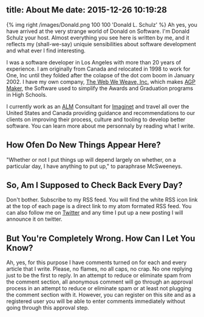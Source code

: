 title: About Me
date: 2015-12-26 10:19:28
---
{% img right /images/Donald.png 100 100 'Donald L. Schulz' %} Ah yes, you have arrived at the very strange world of Donald on Software.  I'm Donald Schulz your host.  Almost everything you see here is written by me, and it reflects my (shall-we-say) uniquie sensibilities about software development and what ever I find interesting.

I was a software developer in Los Angeles with more than 20 years of experience.  I am originally from Canada and relocated in 1998 to work for One, Inc until they folded after the colapse of the dot com boom in January 2002.  I have my own company, [The Web We Weave, Inc.](http://www.thewebweweave.net) which makes [AGP Maker](http://www.agpmaker.com), the Software used to simplify the Awards and Graduation programs in High Schools.  

I currently work as an [ALM](https://en.wikipedia.org/wiki/Application_lifecycle_management) Consultant for [Imaginet](http://www.Imaginet.com) and travel all over the United States and Canada providing guidance and recommendations to our clients on improving their process, culture and tooling to develop better software.  You can learn more about me personnaly by reading what I write.


## How Ofen Do New Things Appear Here?
"Whether or not I put things up will depend largely on whether, on a particular day, I have anything to put up," to paraphrase McSweeneys. 

## So, Am I Supposed to Check Back Every Day?
Don't bother.  Subscribe to my RSS feed.  You will find the white RSS icon link at the top of each page is a direct link to my atom formated RSS feed.  You can also follow me on [Twitter](http://twitter.com/donaldlschulz) and any time I put up a new posting I will announce it on twitter.

## But You're Completely Wrong. How Can I Let You Know?
Ah, yes, for this purpose I have comments turned on for each and every article that I write.  Please, no flames, no all caps, no crap.  No one replying just to be the first to reply.  In an attempt to reduce or eliminate spam from the comment section, all anonymous comment will go through an approval process in an attempt to reduce or eliminate spam or at least not plugging the comment section with it.  However, you can register on this site and as a registered user you will be able to enter comments immediately without going through this approval step.
